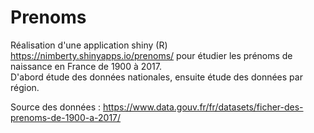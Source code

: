 # Prenoms
Réalisation d'une application shiny (R) https://nimberty.shinyapps.io/prenoms/ pour étudier les prénoms de naissance en France de 1900 à 2017.  
D'abord étude des données nationales, ensuite étude des données par région. 

Source des données : https://www.data.gouv.fr/fr/datasets/ficher-des-prenoms-de-1900-a-2017/
